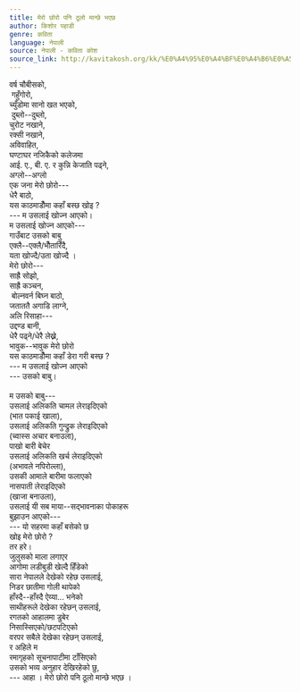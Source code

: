 ```yaml
---
title: मेरो छोरो पनि ठूलो मान्छे भएछ
author: किशोर पहाडी
genre: कविता
language: नेपाली
source: नेपाली - कविता कोश
source_link: http://kavitakosh.org/kk/%E0%A4%95%E0%A4%BF%E0%A4%B6%E0%A5%8B%E0%A4%B0_%E0%A4%AA%E0%A4%B9%E0%A4%BE%E0%A4%A1%E0%A5%80
---
```


वर्ष चौबीसको,  
 गहुँगोरो,  
च्युँडोमा सानो खत भएको,  
 दुब्लो--दुब्लो,  
चुरोट नखाने,  
रक्सी नखाने,  
अविवाहित,  
घण्टाघर नजिकैको कलेजमा  
आई. ए., बी. ए. र कुन्नि केजाति पढ्ने,  
अग्लो--अग्लो  
एक जना मेरो छोरो---  
धेरै बाठो,  
यस काठमाडौँमा कहाँ बस्छ खोइ ?  
--- म उसलाई खोज्न आएको।  
म उसलाई खोज्न आएको---  
गाउँबाट उसको बाबु  
एक्लै--एक्लै/भौँतारिँदै,  
यता खोज्दै/उता खोज्दै ।  
मेरो छोरो---  
साह्रै सोझो,  
साह्रै कञ्चन,  
 बोल्नवर्न बिघ्न बाठो,  
जताततै अगाडि लाग्ने,  
अलि रिसाहा---  
उद्दण्ड बानी,  
धेरै पढ्ने/धेरै लेख्ने,  
भावुक--भावुक मेरो छोरो  
यस काठमाडौँमा कहाँ डेरा गरी बस्छ ?  
--- म उसलाई खोज्न आएको  
--- उसको बाबु।  
   
म उसको बाबु---  
उसलाई अलिकति चामल लेराइदिएको  
(भात पकाई खाला),  
उसलाई अलिकति गुन्द्रुक लेराइदिएको  
(च्वास्स अचार बनाउला),  
पाखो बारी बेचेर  
उसलाई अलिकति खर्च लेराइदिएको  
(अभावले नपिरोल्ला),  
उसकी आमाले बारीमा फलाएको  
नासपाती लेराइदिएको  
(खाजा बनाउला),  
उसलाई यी सब माया--सद्भावनाका पोकाहरू  
बुझाउन आएको---  
--- यो सहरमा कहाँ बसेको छ  
खोइ मेरो छोरो ?  
तर हरे।  
जुलुसको माला लगाएर  
आगोमा लडीबुडी खेल्दै हिँडेको  
सारा नेपालले देखेको रहेछ उसलाई,  
निडर छातीमा गोली थापेको  
हाँस्दै--हाँस्दै ऐय्या... भनेको  
साथीहरूले देखेका रहेछन् उसलाई,  
रगतको आहालमा डुबेर  
निसास्सिएको/छटपटिएको  
वरपर सबैले देखेका रहेछन् उसलाई,  
र अहिले म  
रमागृहको सूचनापाटीमा टाँसिएको  
उसको भव्य अनुहार देखिरहेको छु,  
--- आहा । मेरो छोरो पनि ठूलो मान्छे भएछ ।
